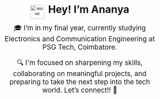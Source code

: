 <p align="center">
  <img src="https://i.imgur.com/u8HivgI.gif" alt="wave" width="45" style="vertical-align: middle;"/>
  <span style="font-size: 2.4em; font-weight: bold; margin-left: 10px;">Hey! I’m Ananya</span>
</p>

<p align="center" style="font-size: 1.6em; margin-top: 8px;">
  🎓 I’m in my final year, currently studying Electronics and Communication Engineering at PSG Tech, Coimbatore.
</p>

<p align="center" style="font-size: 1.6em; margin-top: 12px;">
  🔍 I'm focused on sharpening my skills, collaborating on meaningful projects, and preparing to take the next step into the tech world.  
       Let’s connect!! 💬
</p>
